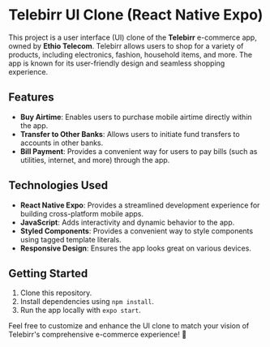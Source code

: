 # Telebirr UI Clone (React Native Expo)

This project is a user interface (UI) clone of the **Telebirr** e-commerce app, owned by **Ethio Telecom**. Telebirr allows users to shop for a variety of products, including electronics, fashion, household items, and more. The app is known for its user-friendly design and seamless shopping experience.

## Features
- **Buy Airtime**: Enables users to purchase mobile airtime directly within the app.
- **Transfer to Other Banks**: Allows users to initiate fund transfers to accounts in other banks.
- **Bill Payment**: Provides a convenient way for users to pay bills (such as utilities, internet, and more) through the app.

## Technologies Used

- **React Native Expo**: Provides a streamlined development experience for building cross-platform mobile apps.
- **JavaScript**: Adds interactivity and dynamic behavior to the app.
- **Styled Components**: Provides a convenient way to style components using tagged template literals.
- **Responsive Design**: Ensures the app looks great on various devices.

## Getting Started

1. Clone this repository.
2. Install dependencies using `npm install`.
3. Run the app locally with `expo start`.

Feel free to customize and enhance the UI clone to match your vision of Telebirr's comprehensive e-commerce experience! 🛒

